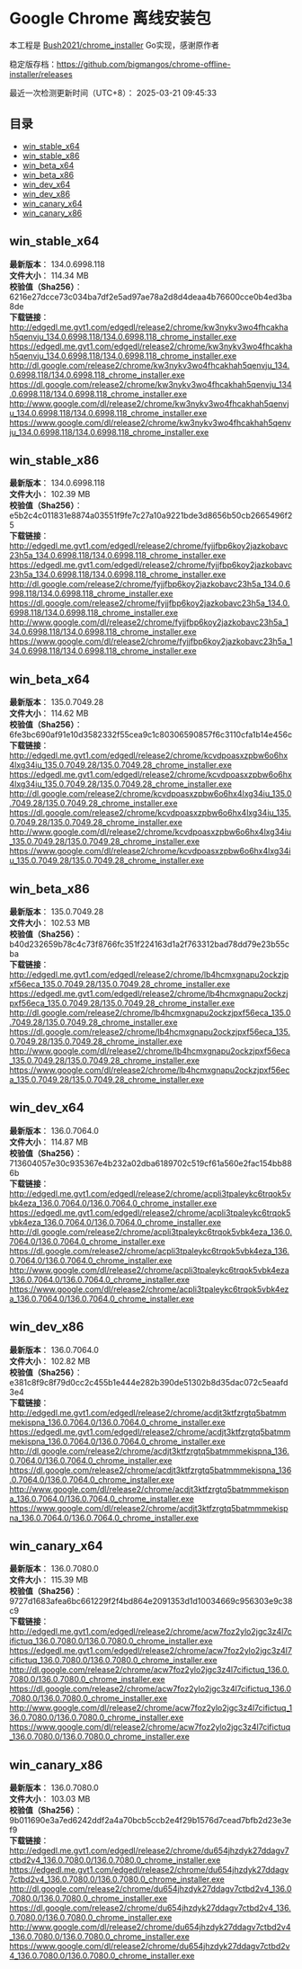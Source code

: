 # Google Chrome 离线安装包
本工程是 [Bush2021/chrome_installer](https://github.com/Bush2021/chrome_installer) Go实现，感谢原作者

稳定版存档：<https://github.com/bigmangos/chrome-offline-installer/releases>

最近一次检测更新时间（UTC+8）：
2025-03-21 09:45:33

## 目录
* [win_stable_x64](https://github.com/bigmangos/chrome-offline-installer?tab=readme-ov-file#win_stable_x64)
* [win_stable_x86](https://github.com/bigmangos/chrome-offline-installer?tab=readme-ov-file#win_stable_x86)
* [win_beta_x64](https://github.com/bigmangos/chrome-offline-installer?tab=readme-ov-file#win_beta_x64)
* [win_beta_x86](https://github.com/bigmangos/chrome-offline-installer?tab=readme-ov-file#win_beta_x86)
* [win_dev_x64](https://github.com/bigmangos/chrome-offline-installer?tab=readme-ov-file#win_dev_x64)
* [win_dev_x86](https://github.com/bigmangos/chrome-offline-installer?tab=readme-ov-file#win_dev_x86)
* [win_canary_x64](https://github.com/bigmangos/chrome-offline-installer?tab=readme-ov-file#win_canary_x64)
* [win_canary_x86](https://github.com/bigmangos/chrome-offline-installer?tab=readme-ov-file#win_canary_x86)

## win_stable_x64
**最新版本**： 134.0.6998.118  
**文件大小**： 114.34 MB  
**校验值（Sha256）**： 6216e27dcce73c034ba7df2e5ad97ae78a2d8d4deaa4b76600cce0b4ed3ba8de  
**下载链接**：
http://edgedl.me.gvt1.com/edgedl/release2/chrome/kw3nykv3wo4fhcakhah5qenvju_134.0.6998.118/134.0.6998.118_chrome_installer.exe
https://edgedl.me.gvt1.com/edgedl/release2/chrome/kw3nykv3wo4fhcakhah5qenvju_134.0.6998.118/134.0.6998.118_chrome_installer.exe
http://dl.google.com/release2/chrome/kw3nykv3wo4fhcakhah5qenvju_134.0.6998.118/134.0.6998.118_chrome_installer.exe
https://dl.google.com/release2/chrome/kw3nykv3wo4fhcakhah5qenvju_134.0.6998.118/134.0.6998.118_chrome_installer.exe
http://www.google.com/dl/release2/chrome/kw3nykv3wo4fhcakhah5qenvju_134.0.6998.118/134.0.6998.118_chrome_installer.exe
https://www.google.com/dl/release2/chrome/kw3nykv3wo4fhcakhah5qenvju_134.0.6998.118/134.0.6998.118_chrome_installer.exe
## win_stable_x86
**最新版本**： 134.0.6998.118  
**文件大小**： 102.39 MB  
**校验值（Sha256）**： e5b2c4c011831e8874a03551f9fe7c27a10a9221bde3d8656b50cb2665496f25  
**下载链接**：
http://edgedl.me.gvt1.com/edgedl/release2/chrome/fyjjfbp6koy2jazkobavc23h5a_134.0.6998.118/134.0.6998.118_chrome_installer.exe
https://edgedl.me.gvt1.com/edgedl/release2/chrome/fyjjfbp6koy2jazkobavc23h5a_134.0.6998.118/134.0.6998.118_chrome_installer.exe
http://dl.google.com/release2/chrome/fyjjfbp6koy2jazkobavc23h5a_134.0.6998.118/134.0.6998.118_chrome_installer.exe
https://dl.google.com/release2/chrome/fyjjfbp6koy2jazkobavc23h5a_134.0.6998.118/134.0.6998.118_chrome_installer.exe
http://www.google.com/dl/release2/chrome/fyjjfbp6koy2jazkobavc23h5a_134.0.6998.118/134.0.6998.118_chrome_installer.exe
https://www.google.com/dl/release2/chrome/fyjjfbp6koy2jazkobavc23h5a_134.0.6998.118/134.0.6998.118_chrome_installer.exe
## win_beta_x64
**最新版本**： 135.0.7049.28  
**文件大小**： 114.62 MB  
**校验值（Sha256）**： 6fe3bc690af91e10d3582332f55cea9c1c80306590857f6c3110cfa1b14e456c  
**下载链接**：
http://edgedl.me.gvt1.com/edgedl/release2/chrome/kcvdpoasxzpbw6o6hx4lxg34iu_135.0.7049.28/135.0.7049.28_chrome_installer.exe
https://edgedl.me.gvt1.com/edgedl/release2/chrome/kcvdpoasxzpbw6o6hx4lxg34iu_135.0.7049.28/135.0.7049.28_chrome_installer.exe
http://dl.google.com/release2/chrome/kcvdpoasxzpbw6o6hx4lxg34iu_135.0.7049.28/135.0.7049.28_chrome_installer.exe
https://dl.google.com/release2/chrome/kcvdpoasxzpbw6o6hx4lxg34iu_135.0.7049.28/135.0.7049.28_chrome_installer.exe
http://www.google.com/dl/release2/chrome/kcvdpoasxzpbw6o6hx4lxg34iu_135.0.7049.28/135.0.7049.28_chrome_installer.exe
https://www.google.com/dl/release2/chrome/kcvdpoasxzpbw6o6hx4lxg34iu_135.0.7049.28/135.0.7049.28_chrome_installer.exe
## win_beta_x86
**最新版本**： 135.0.7049.28  
**文件大小**： 102.53 MB  
**校验值（Sha256）**： b40d232659b78c4c73f8766fc351f224163d1a2f763312bad78dd79e23b55cba  
**下载链接**：
http://edgedl.me.gvt1.com/edgedl/release2/chrome/lb4hcmxgnapu2ockzjpxf56eca_135.0.7049.28/135.0.7049.28_chrome_installer.exe
https://edgedl.me.gvt1.com/edgedl/release2/chrome/lb4hcmxgnapu2ockzjpxf56eca_135.0.7049.28/135.0.7049.28_chrome_installer.exe
http://dl.google.com/release2/chrome/lb4hcmxgnapu2ockzjpxf56eca_135.0.7049.28/135.0.7049.28_chrome_installer.exe
https://dl.google.com/release2/chrome/lb4hcmxgnapu2ockzjpxf56eca_135.0.7049.28/135.0.7049.28_chrome_installer.exe
http://www.google.com/dl/release2/chrome/lb4hcmxgnapu2ockzjpxf56eca_135.0.7049.28/135.0.7049.28_chrome_installer.exe
https://www.google.com/dl/release2/chrome/lb4hcmxgnapu2ockzjpxf56eca_135.0.7049.28/135.0.7049.28_chrome_installer.exe
## win_dev_x64
**最新版本**： 136.0.7064.0  
**文件大小**： 114.87 MB  
**校验值（Sha256）**： 713604057e30c935367e4b232a02dba6189702c519cf61a560e2fac154bb886b  
**下载链接**：
http://edgedl.me.gvt1.com/edgedl/release2/chrome/acpli3tpaleykc6trqok5vbk4eza_136.0.7064.0/136.0.7064.0_chrome_installer.exe
https://edgedl.me.gvt1.com/edgedl/release2/chrome/acpli3tpaleykc6trqok5vbk4eza_136.0.7064.0/136.0.7064.0_chrome_installer.exe
http://dl.google.com/release2/chrome/acpli3tpaleykc6trqok5vbk4eza_136.0.7064.0/136.0.7064.0_chrome_installer.exe
https://dl.google.com/release2/chrome/acpli3tpaleykc6trqok5vbk4eza_136.0.7064.0/136.0.7064.0_chrome_installer.exe
http://www.google.com/dl/release2/chrome/acpli3tpaleykc6trqok5vbk4eza_136.0.7064.0/136.0.7064.0_chrome_installer.exe
https://www.google.com/dl/release2/chrome/acpli3tpaleykc6trqok5vbk4eza_136.0.7064.0/136.0.7064.0_chrome_installer.exe
## win_dev_x86
**最新版本**： 136.0.7064.0  
**文件大小**： 102.82 MB  
**校验值（Sha256）**： e381c8f9c8f79d0cc2c455b1e444e282b390de51302b8d35dac072c5eaafd3e4  
**下载链接**：
http://edgedl.me.gvt1.com/edgedl/release2/chrome/acdjt3ktfzrgtq5batmmmekispna_136.0.7064.0/136.0.7064.0_chrome_installer.exe
https://edgedl.me.gvt1.com/edgedl/release2/chrome/acdjt3ktfzrgtq5batmmmekispna_136.0.7064.0/136.0.7064.0_chrome_installer.exe
http://dl.google.com/release2/chrome/acdjt3ktfzrgtq5batmmmekispna_136.0.7064.0/136.0.7064.0_chrome_installer.exe
https://dl.google.com/release2/chrome/acdjt3ktfzrgtq5batmmmekispna_136.0.7064.0/136.0.7064.0_chrome_installer.exe
http://www.google.com/dl/release2/chrome/acdjt3ktfzrgtq5batmmmekispna_136.0.7064.0/136.0.7064.0_chrome_installer.exe
https://www.google.com/dl/release2/chrome/acdjt3ktfzrgtq5batmmmekispna_136.0.7064.0/136.0.7064.0_chrome_installer.exe
## win_canary_x64
**最新版本**： 136.0.7080.0  
**文件大小**： 115.39 MB  
**校验值（Sha256）**： 9727d1683afea6bc661229f2f4bd864e2091353d1d10034669c956303e9c38c9  
**下载链接**：
http://edgedl.me.gvt1.com/edgedl/release2/chrome/acw7foz2ylo2jgc3z4l7cifictuq_136.0.7080.0/136.0.7080.0_chrome_installer.exe
https://edgedl.me.gvt1.com/edgedl/release2/chrome/acw7foz2ylo2jgc3z4l7cifictuq_136.0.7080.0/136.0.7080.0_chrome_installer.exe
http://dl.google.com/release2/chrome/acw7foz2ylo2jgc3z4l7cifictuq_136.0.7080.0/136.0.7080.0_chrome_installer.exe
https://dl.google.com/release2/chrome/acw7foz2ylo2jgc3z4l7cifictuq_136.0.7080.0/136.0.7080.0_chrome_installer.exe
http://www.google.com/dl/release2/chrome/acw7foz2ylo2jgc3z4l7cifictuq_136.0.7080.0/136.0.7080.0_chrome_installer.exe
https://www.google.com/dl/release2/chrome/acw7foz2ylo2jgc3z4l7cifictuq_136.0.7080.0/136.0.7080.0_chrome_installer.exe
## win_canary_x86
**最新版本**： 136.0.7080.0  
**文件大小**： 103.03 MB  
**校验值（Sha256）**： 9b011690e3a7ed6242ddf2a4a70bcb5ccb2e4f29b1576d7cead7bfb2d23e3ef9  
**下载链接**：
http://edgedl.me.gvt1.com/edgedl/release2/chrome/du654jhzdyk27ddagv7ctbd2v4_136.0.7080.0/136.0.7080.0_chrome_installer.exe
https://edgedl.me.gvt1.com/edgedl/release2/chrome/du654jhzdyk27ddagv7ctbd2v4_136.0.7080.0/136.0.7080.0_chrome_installer.exe
http://dl.google.com/release2/chrome/du654jhzdyk27ddagv7ctbd2v4_136.0.7080.0/136.0.7080.0_chrome_installer.exe
https://dl.google.com/release2/chrome/du654jhzdyk27ddagv7ctbd2v4_136.0.7080.0/136.0.7080.0_chrome_installer.exe
http://www.google.com/dl/release2/chrome/du654jhzdyk27ddagv7ctbd2v4_136.0.7080.0/136.0.7080.0_chrome_installer.exe
https://www.google.com/dl/release2/chrome/du654jhzdyk27ddagv7ctbd2v4_136.0.7080.0/136.0.7080.0_chrome_installer.exe
